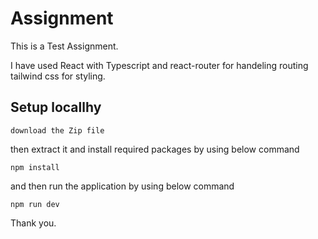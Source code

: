 # Assignment

This is a Test Assignment.

I have used React with Typescript and react-router for handeling routing tailwind css for styling.

## Setup locallhy

`download the Zip file`

then extract it and install required packages by using below command

`npm install`

and then run the application by using below command

`npm run dev`

Thank you.
